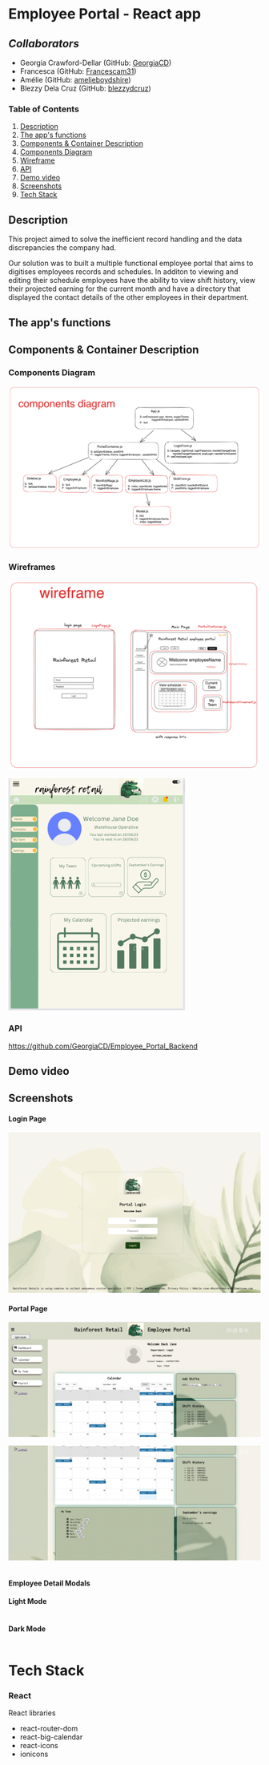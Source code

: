 # Employee Portal - React app 

## **_Collaborators_**

- Georgia Crawford-Dellar (GitHub: [GeorgiaCD](https://github.com/GeorgiaCD))
- Francesca (GitHub: [Francescam31](https://github.com/Francescam31))
- Amélie (GitHub: [amelieboydshire](https://github.com/amelieboydshire))
- Blezzy Dela Cruz (GitHub: [blezzydcruz](https://github.com/blezzydcruz))


### Table of Contents

1. [Description](#description)
2. [The app's functions](#the-apps-functions)
3. [Components & Container Description](#components--container-description)
4. [Components Diagram](#components-diagram)
5. [Wireframe](#wireframe)
6. [API](#api)
7. [Demo video](#demon-video)
8. [Screenshots](#screenshots)
9. [Tech Stack](#tech-stack)

## Description

This project aimed to solve the inefficient record handling and the data discrepancies the company had. 

Our solution was to built a multiple functional employee portal that aims to digitises employees records and schedules. In additon to viewing and editing their schedule employees have the ability to view shift history, view their projected earning for the current month and have a directory that displayed the contact details of the other employees in their department. 

## The app's functions



## Components & Container Description 



### Components Diagram
<img src="./diagrams/capstone-COMPONENTS.png"></img>



### Wireframes
<img src="./diagrams/capstone-WIREFRAME.png"></img>

<div style="width: 70%; height:50%; overflow: hidden;">
<img src="./diagrams/wireframe.png"></img>
</div>

### API

https://github.com/GeorgiaCD/Employee_Portal_Backend

## Demo video

## Screenshots
<h4>Login Page</h4>
<img src="./diagrams/login-screenshot.png"></img>

<h4>Portal Page</h4>
<div style="width: 100%;  overflow: hidden;">
<img src="./diagrams/page1-screenshot.png"></img>

<img src="./diagrams/page2-screenshot.png"></img>
</div>
<h4>Employee Detail Modals</h4>
<h4>Light Mode</h4>
<div style="width: 50%; height:30%; overflow: hidden;">
<!-- <img src="./diagrams/modal-screenshot-light.png"></img> -->

<h4>Dark Mode</h4>
<!-- <img src="./diagrams/modal-screenshot-dark.png"></img> -->
</div>


# Tech Stack
### React
React libraries 
- react-router-dom
- react-big-calendar
- react-icons
- ionicons
